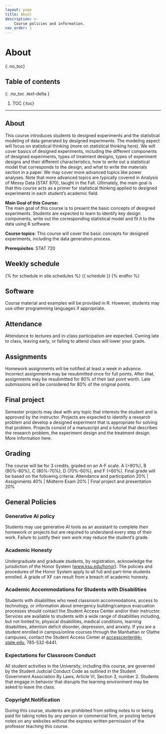 ```yaml
---
layout: page
title: About
description: >-
    Course policies and information.
nav_order: 1
---
```


# About
{:.no_toc}

## Table of contents
{: .no_toc .text-delta }

1. TOC
{:toc}

---


## About

This course introduces students to designed experiments and the statistical modeling of data generated by designed experiments. The modeling aspect will focus on statistical thinking (more on statistical thinking here). We will cover basics of designed experiments, including the different components of designed experiments, types of treatment designs, types of experiment designs and their different characteristics, how to write out a statistical model that corresponds to the design, and what to write the materials section in a paper. We may cover more advanced topics like power analyses. Note that more advanced topics are typically covered in Analysis of Messy Data (STAT 870), taught in the Fall. Ultimately, the main goal is that this course acts as a primer for statistical thinking applied to designed experiments in each student’s academic field.

**Main Goal of this Course:**  
The main goal of this course is to present the basic concepts of designed experiments. Students are expected to learn to identify key design components, write out the corresponding statistical model and fit it to the data using R software.  

**Course topics**:  This course will cover the basic concepts for designed experiments, including the data generation process.   


**Prerequisites**: STAT 720

## Weekly schedule

{% for schedule in site.schedules %}
{{ schedule }}
{% endfor %}

## Software  
Course material and examples will be provided in R. However, students may use other programming languages if appropriate.

## Attendance  
Attendance to lectures and in-class participation are expected. Coming
late to class, leaving early, or failing to attend class will lower your grade.

## Assignments  
Homework assignments will be notified at least a week in advance. Incorrect assignments may be resubmitted once for full points. After that, assignments may be resubmitted for 80% of their last point worth. Late submissions will be considered for 80% of the original points.

## Final project  
Semester projects may deal with any topic that interests the student and is approved by the instructor. Projects are expected to identify a research problem and develop a designed experiment that is appropriate for solving that problem. Projects consist of a manuscript and a tutorial that describes the research problem, the experiment design and the treatment design. More information here.

## Grading
The course will be for 3 credits, graded on an A-F scale. A (>90%), B (90%-80%), C (80%-70%), D (70%-60%), and F (<60%). Final grade will be based on the following criteria:
Attendance and participation 20% | Assignments 40% | Midterm Exam 20% | Final project and presentation 20%


## General Policies

### Generative AI policy  
Students may use generative AI tools as an assistant to complete their homework or projects but are required to understand every step of their work. Failure to justify their own work may reduce the student’s grade.

### Academic Honesty  

Undergraduate and graduate students, by registration, acknowledge the jurisdiction of the Honor System (www.ksu.edu/honor). The policies and procedures of the Honor System apply to all full and part-time students enrolled. A grade of XF can result from a breach of academic honesty.

### Academic Accommodations for Students with Disabilities  

Students with disabilities who need classroom accommodations, access to technology, or information about emergency building/campus evacuation processes should contact the Student Access Center and/or their instructor.  Services are available to students with a wide range of disabilities including, but not limited to, physical disabilities, medical conditions, learning disabilities, attention deficit disorder, depression, and anxiety.  If you are a student enrolled in campus/online courses through the Manhattan or Olathe campuses, contact the Student Access Center at accesscenter@k-state.edu, 785-532-6441.


### Expectations for Classroom Conduct  

All student activities in the University, including this course, are governed by the Student Judicial Conduct Code as outlined in the Student Government Association By Laws, Article VI, Section 3, number 2. Students that engage in behavior that disrupts the learning environment may be asked to leave the class.


### Copyright Notification  

During this course, students are prohibited from selling notes to or being paid for taking notes by any person or commercial firm, or posting lecture notes on any websites without the express written permission of the professor teaching this course.
